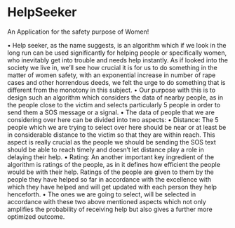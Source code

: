 # HelpSeeker
An Application for the safety purpose of Women!

•	Help seeker, as the name suggests, is an algorithm which if we look in the long run can be used significantly for helping people or specifically women, who inevitably get into trouble and needs help instantly. As if looked into the society we live in, we’ll see how crucial it is for us to do something in the matter of women safety, with an exponential increase in number of rape cases and other horrendous deeds, we felt the urge to do something that is different from the monotony in this subject. 
•	Our purpose with this is to design such an algorithm which considers the data of nearby people, as in the people close to the victim and selects particularly 5 people in order to send them a SOS message or a signal.
•	The data of people that we are considering over here can be divided into two aspects:
•	Distance:  The 5 people which we are trying to select over here should be near or at least be in considerable distance to the victim so that they are within reach. This aspect is really crucial as the people we should be sending the SOS text should be able to reach timely and doesn’t let distance play a role in delaying their help.
•	Rating: An another important key ingredient of the algorithm is ratings of the people, as in it defines how efficient the people would be with their help. Ratings of the people are given to them by the people they have helped so far in accordance with the excellence with which they have helped and will get updated with each person they help henceforth.
•	The ones we are going to select, will be selected in accordance with these two above mentioned aspects which not only amplifies the probability of receiving help but also gives a further more optimized outcome.

